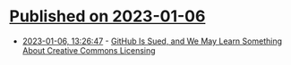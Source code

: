 # [Published on 2023-01-06](index.md)

* [2023-01-06, 13:26:47](https://news.ycombinator.com/item?id=34274326) - [GitHub Is Sued, and We May Learn Something About Creative Commons Licensing](https://scholarlykitchen.sspnet.org/2023/01/05/github-is-sued-and-we-may-learn-something-about-creative-commons-licensing/)
